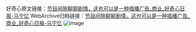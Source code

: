好奇心原文链接：[节目间隙聊聊剧情，这也可以是一种插播广告_商业_好奇心日报-马宁忆](https://www.qdaily.com/articles/8345.html)
WebArchive归档链接：[节目间隙聊聊剧情，这也可以是一种插播广告_商业_好奇心日报-马宁忆](http://web.archive.org/web/20190623152644/https://www.qdaily.com/articles/8345.html)
![image](http://ww3.sinaimg.cn/large/007d5XDpgy1g3vcu8nu50j30u0348njd)